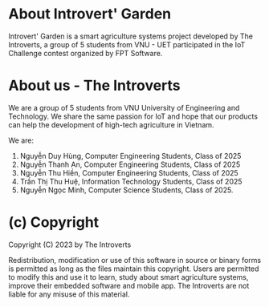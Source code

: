 # About Introvert' Garden
Introvert' Garden is a smart agriculture systems project developed by The Introverts, a group of 5 students from VNU - UET participated in the IoT Challenge contest organized by FPT Software.
  
# About us - The Introverts
We are a group of 5 students from VNU University of Engineering and Technology. We share the same passion for IoT and hope that our products can help the development of high-tech agriculture in Vietnam.

We are:
1. Nguyễn Duy Hùng, Computer Engineering Students, Class of 2025
2. Nguyễn Thanh An, Computer Engineering Students, Class of 2025
3. Nguyễn Thu Hiền, Computer Engineering Students, Class of 2025
4. Trần Thị Thu Huệ, Information Technology Students, Class of 2025
5. Nguyễn Ngọc Minh, Computer Science Students, Class of 2025.

# (c) Copyright 

Copyright (C) 2023 by The Introverts

Redistribution, modification or use of this software in source or binary forms is permitted as long as the files maintain this copyright. Users are permitted to modify this and use it to learn, study about smart agriculture systems, improve their embedded software and mobile app. The Introverts are not liable for any misuse of this material.
